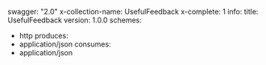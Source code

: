 swagger: "2.0"
x-collection-name: UsefulFeedback
x-complete: 1
info:
  title: UsefulFeedback
  version: 1.0.0
schemes:
- http
produces:
- application/json
consumes:
- application/json